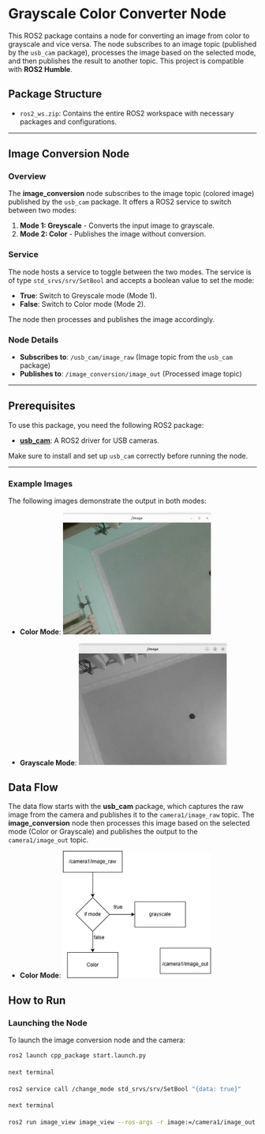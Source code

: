 # Grayscale Color Converter Node

This ROS2 package contains a node for converting an image from color to grayscale and vice versa. The node subscribes to an image topic (published by the `usb_cam` package), processes the image based on the selected mode, and then publishes the result to another topic. This project is compatible with **ROS2 Humble**.

## Package Structure

- `ros2_ws.zip`: Contains the entire ROS2 workspace with necessary packages and configurations.

---

## Image Conversion Node

### Overview
The **image_conversion** node subscribes to the image topic (colored image) published by the `usb_cam` package. It offers a ROS2 service to switch between two modes:

1. **Mode 1: Greyscale** - Converts the input image to grayscale.
2. **Mode 2: Color** - Publishes the image without conversion.

### Service

The node hosts a service to toggle between the two modes. The service is of type `std_srvs/srv/SetBool` and accepts a boolean value to set the mode:

- **True**: Switch to Greyscale mode (Mode 1).
- **False**: Switch to Color mode (Mode 2).

The node then processes and publishes the image accordingly.

### Node Details

- **Subscribes to**: `/usb_cam/image_raw` (Image topic from the `usb_cam` package)
- **Publishes to**: `/image_conversion/image_out` (Processed image topic)

---

## Prerequisites

To use this package, you need the following ROS2 package:

- [**usb_cam**](https://index.ros.org/p/usb_cam/): A ROS2 driver for USB cameras.

Make sure to install and set up `usb_cam` correctly before running the node.

---
### Example Images

The following images demonstrate the output in both modes:

- **Color Mode**:
  <img src="./color.png" width="300" alt="Color Image"/>

- **Grayscale Mode**:
  <img src="./gray.png" width="300" alt="Grayscale Image"/>


## Data Flow

The data flow starts with the **usb_cam** package, which captures the raw image from the camera and publishes it to the `camera1/image_raw` topic. The **image_conversion** node then processes this image based on the selected mode (Color or Grayscale) and publishes the output to the `camera1/image_out` topic.

- **Color Mode**:
  <img src="./tree.jpeg" width="300" alt="Data Flow Diagram"/>

  
## How to Run

### Launching the Node

To launch the image conversion node and the camera:

```bash
ros2 launch cpp_package start.launch.py

next terminal

ros2 service call /change_mode std_srvs/srv/SetBool "{data: true}"

next terminal

ros2 run image_view image_view --ros-args -r image:=/camera1/image_out










